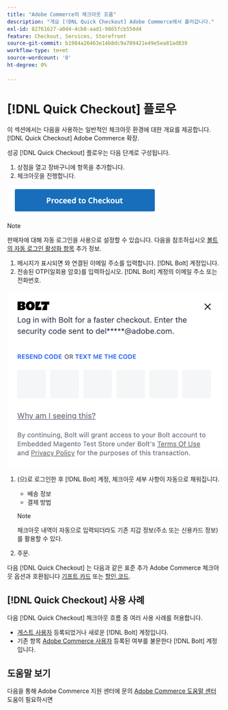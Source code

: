 ```yaml
---
title: "Adobe Commerce의 체크아웃 흐름"
description: "개요 [!DNL Quick Checkout] Adobe Commerce에서 흘러갑니다."
exl-id: 82761627-a0d4-4cb0-aad1-9865fcb550d4
feature: Checkout, Services, Storefront
source-git-commit: b1984a26463e14b8dc9a789421e49e5ea81ad039
workflow-type: tm+mt
source-wordcount: '0'
ht-degree: 0%

---
```


# [!DNL Quick Checkout] 플로우

이 섹션에서는 다음을 사용하는 일반적인 체크아웃 환경에 대한 개요를 제공합니다. [!DNL Quick Checkout] Adobe Commerce 확장.

성공 [!DNL Quick Checkout] 플로우는 다음 단계로 구성됩니다.

1. 상점을 열고 장바구니에 항목을 추가합니다.
1. 체크아웃을 진행합니다.

![체크아웃](assets/proceed-checkout.png)

>[!NOTE]
>
> 판매자에 대해 자동 로그인을 사용으로 설정할 수 있습니다. 다음을 참조하십시오 [볼트의 자동 로그인 활성화 항목](https://help.bolt.com/products/embedded/direct-api/auto-login/) 추가 정보.

1. 메시지가 표시되면 와 연결된 이메일 주소를 입력합니다. [!DNL Bolt] 계정입니다.
1. 전송된 OTP(일회용 암호)를 입력하십시오. [!DNL Bolt] 계정의 이메일 주소 또는 전화번호.

![OTP 팝업](assets/new-logo-otp-email.png)

1. (으)로 로그인한 후 [!DNL Bolt] 계정, 체크아웃 세부 사항이 자동으로 채워집니다.

   - 배송 정보
   - 결제 방법

   >[!NOTE]
   >
   > 체크아웃 내역이 자동으로 입력되더라도 기존 지갑 정보(주소 또는 신용카드 정보)를 활용할 수 있다.

1. 주문.

다음 [!DNL Quick Checkout] 는 다음과 같은 표준 추가 Adobe Commerce 체크아웃 옵션과 호환됩니다 [기프트 카드](https://docs.magento.com/user-guide/catalog/product-gift-card.html) 또는 [할인 코드](https://docs.magento.com/user-guide/marketing/price-rules-cart-coupon.html).

## [!DNL Quick Checkout] 사용 사례

다음 [!DNL Quick Checkout] 체크아웃 흐름 중 여러 사용 사례를 허용합니다.

- [게스트 사용자](../quick-checkout/checkout-bolt.md) 등록되었거나 새로운 [!DNL Bolt] 계정입니다.
- 기존 항목 [Adobe Commerce 사용자](../quick-checkout/checkout-adobe-commerce.md) 등록된 여부를 불문한다 [!DNL Bolt] 계정입니다.

## 도움말 보기

다음을 통해 Adobe Commerce 지원 센터에 문의 [Adobe Commerce 도움말 센터](https://experienceleague.adobe.com/docs/commerce-knowledge-base/kb/overview.html) 도움이 필요하시면

